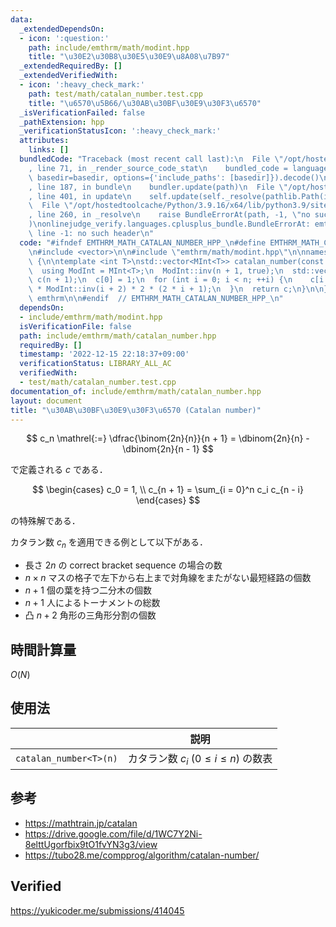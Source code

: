 ```yaml
---
data:
  _extendedDependsOn:
  - icon: ':question:'
    path: include/emthrm/math/modint.hpp
    title: "\u30E2\u30B8\u30E5\u30E9\u8A08\u7B97"
  _extendedRequiredBy: []
  _extendedVerifiedWith:
  - icon: ':heavy_check_mark:'
    path: test/math/catalan_number.test.cpp
    title: "\u6570\u5B66/\u30AB\u30BF\u30E9\u30F3\u6570"
  _isVerificationFailed: false
  _pathExtension: hpp
  _verificationStatusIcon: ':heavy_check_mark:'
  attributes:
    links: []
  bundledCode: "Traceback (most recent call last):\n  File \"/opt/hostedtoolcache/Python/3.9.16/x64/lib/python3.9/site-packages/onlinejudge_verify/documentation/build.py\"\
    , line 71, in _render_source_code_stat\n    bundled_code = language.bundle(stat.path,\
    \ basedir=basedir, options={'include_paths': [basedir]}).decode()\n  File \"/opt/hostedtoolcache/Python/3.9.16/x64/lib/python3.9/site-packages/onlinejudge_verify/languages/cplusplus.py\"\
    , line 187, in bundle\n    bundler.update(path)\n  File \"/opt/hostedtoolcache/Python/3.9.16/x64/lib/python3.9/site-packages/onlinejudge_verify/languages/cplusplus_bundle.py\"\
    , line 401, in update\n    self.update(self._resolve(pathlib.Path(included), included_from=path))\n\
    \  File \"/opt/hostedtoolcache/Python/3.9.16/x64/lib/python3.9/site-packages/onlinejudge_verify/languages/cplusplus_bundle.py\"\
    , line 260, in _resolve\n    raise BundleErrorAt(path, -1, \"no such header\"\
    )\nonlinejudge_verify.languages.cplusplus_bundle.BundleErrorAt: emthrm/math/modint.hpp:\
    \ line -1: no such header\n"
  code: "#ifndef EMTHRM_MATH_CATALAN_NUMBER_HPP_\n#define EMTHRM_MATH_CATALAN_NUMBER_HPP_\n\
    \n#include <vector>\n\n#include \"emthrm/math/modint.hpp\"\n\nnamespace emthrm\
    \ {\n\ntemplate <int T>\nstd::vector<MInt<T>> catalan_number(const int n) {\n\
    \  using ModInt = MInt<T>;\n  ModInt::inv(n + 1, true);\n  std::vector<ModInt>\
    \ c(n + 1);\n  c[0] = 1;\n  for (int i = 0; i < n; ++i) {\n    c[i + 1] = c[i]\
    \ * ModInt::inv(i + 2) * 2 * (2 * i + 1);\n  }\n  return c;\n}\n\n}  // namespace\
    \ emthrm\n\n#endif  // EMTHRM_MATH_CATALAN_NUMBER_HPP_\n"
  dependsOn:
  - include/emthrm/math/modint.hpp
  isVerificationFile: false
  path: include/emthrm/math/catalan_number.hpp
  requiredBy: []
  timestamp: '2022-12-15 22:18:37+09:00'
  verificationStatus: LIBRARY_ALL_AC
  verifiedWith:
  - test/math/catalan_number.test.cpp
documentation_of: include/emthrm/math/catalan_number.hpp
layout: document
title: "\u30AB\u30BF\u30E9\u30F3\u6570 (Catalan number)"
---
```


$$
  c_n \mathrel{:=} \dfrac{\binom{2n}{n}}{n + 1} = \dbinom{2n}{n} - \dbinom{2n}{n - 1}
$$

で定義される $c$ である．

$$
  \begin{cases}
    c_0 = 1, \\
    c_{n + 1} = \sum_{i = 0}^n c_i c_{n - i}
  \end{cases}
$$

の特殊解である．

カタラン数 $c_n$ を適用できる例として以下がある．
- 長さ $2n$ の correct bracket sequence の場合の数
- $n \times n$ マスの格子で左下から右上まで対角線をまたがない最短経路の個数
- $n + 1$ 個の葉を持つ二分木の個数
- $n + 1$ 人によるトーナメントの総数
- 凸 $n + 2$ 角形の三角形分割の個数


## 時間計算量

$O(N)$


## 使用法

||説明|
|:--:|:--:|
|`catalan_number<T>(n)`|カタラン数 $c_i$ ($0 \leq i \leq n$) の数表|


## 参考

- https://mathtrain.jp/catalan
- https://drive.google.com/file/d/1WC7Y2Ni-8elttUgorfbix9tO1fvYN3g3/view
- https://tubo28.me/compprog/algorithm/catalan-number/


## Verified

https://yukicoder.me/submissions/414045
